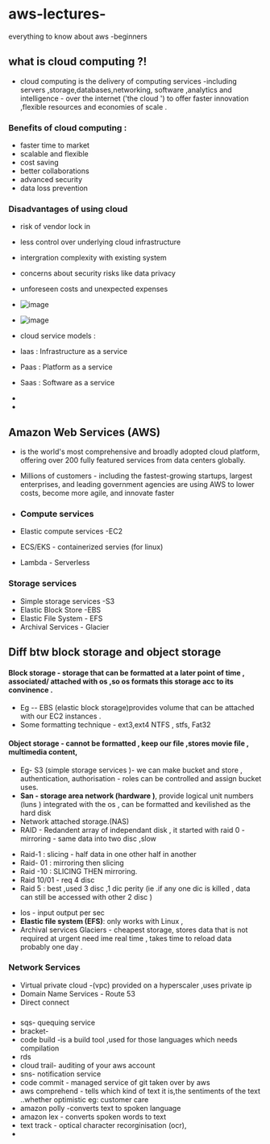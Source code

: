 # aws-lectures-
everything to know about aws -beginners 

## what is cloud computing ?!
- cloud computing is the delivery of computing services -including servers ,storage,databases,networking, software ,analytics and intelligence - over the internet ('the cloud ')
to offer faster innovation ,flexible resources and economies of scale .
### Benefits of cloud computing :
- faster time to market 
- scalable and flexible
- cost saving
- better collaborations
- advanced security
- data loss prevention
### Disadvantages of using cloud 
 - risk of vendor lock in
 - less control over underlying cloud infrastructure
 - intergration complexity with existing system
 - concerns about security risks like data privacy
 - unforeseen costs and unexpected expenses

- ![image](https://github.com/A-d-i-ti/aws-lectures-/assets/142913419/09c65ee7-6035-4c3f-bf7b-490bf41c2520)
- ![image](https://github.com/A-d-i-ti/aws-lectures-/assets/142913419/efad10f0-ba59-4e69-8594-ee7d2cff1952)

- cloud service models :
- Iaas : Infrastructure as a service
- Paas : Platform as a service 
- Saas : Software as a service
- 
- 

## **Amazon Web Services (AWS)**
- is the world's most comprehensive and broadly adopted cloud platform, offering over 200 fully featured services from data centers globally.
-  Millions of customers - including the fastest-growing startups, largest enterprises, and leading government agencies are using AWS to lower costs, become more agile, and innovate faster

-  ### Compute services
-  Elastic compute services -EC2
-  ECS/EKS - containerized servies (for linux)
-  Lambda - Serverless
  ### Storage services 
 - Simple storage services -S3
 - Elastic Block Store -EBS
 - Elastic File System - EFS
 - Archival Services - Glacier
  
## Diff btw block storage and object storage 
#### Block storage - storage that can be formatted at a later point of time , associated/ attached with os ,so os formats this storage acc to its convinence .
- Eg -- EBS (elastic block storage)provides volume that can be attached with our EC2 instances .
- Some formatting technique - ext3,ext4  NTFS , stfs, Fat32 
#### Object storage - cannot be formatted , keep our file ,stores movie file , multimedia content,
- Eg- S3 (simple storage services )- we can make bucket and store , authentication, authorisation - roles can be controlled and assign bucket uses.
- **San - storage area network (hardware )**, provide logical unit numbers (luns )  integrated with the os , can be formatted and kevilished as the hard disk 
- Network attached storage.(NAS) 
- RAID - Redandent array of independant disk , it started with raid 0 - mirroring - same data into two disc ,slow 
+ Raid-1 : slicing - half data in one other half in another 
+ Raid- 01 : mirroring then slicing 
+ Raid -10 : SLICING THEN mirroring. 
+ Raid 10/01 - req 4 disc 
+ Raid 5 : best ,used 3 disc ,1 dic perity (ie .if any one dic is killed , data can still be accessed with other 2 disc ) 
- Ios - input output per sec 
- **Elastic file system (EFS)**: only works with Linux , 
- Archival services  Glaciers - cheapest  storage, stores data that is not required at urgent need ime real time , takes time to reload data probably one day .
### Network Services 
- Virtual private cloud -(vpc) provided on a hyperscaler  ,uses private ip
- Domain Name Services - Route 53
- Direct connect 
###
- sqs- quequing service
- bracket-
- code build -is a build tool ,used for those languages which needs compilation
- rds
- cloud trail- auditing of your aws account 
- sns- notification service
- code commit - managed service of git taken over by aws
- aws comprehend - tells which kind of text it is,the sentiments of the text ..whether optimistic eg: customer care
- amazon polly -converts text to spoken language
- amazon lex - converts spoken words to text
- text track - optical character recorginisation (ocr),
- 
